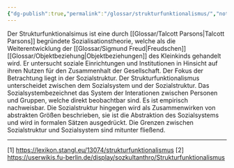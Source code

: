 ```yaml
---
{"dg-publish":true,"permalink":"/glossar/strukturfunktionalismus/","noteIcon":"3","created":"2023-05-16T20:03:00.391+02:00","updated":"2023-06-04T21:53:12.257+02:00"}
---
```

 

Der Strukturfunktionalsimus ist eine durch [[Glossar/Talcott Parsons\|Talcott Parsons]] begründete Sozialisationstheorie, welche als die Weiterentwicklung der [[Glossar/Sigmund Freud\|Freudschen]] [[Glossar/Objektbeziehung\|Objektbeziehungen]] des Kleinkinds gehandelt wird. Er untersucht soziale Einrichtungen und Institutionen in Hinsicht auf ihren Nutzen für den Zusammenhalt der Gesellschaft. Der Fokus der Betrachtung liegt in der Sozialstruktur. Der Strukturfunktionalismus unterscheidet zwischen dem Sozialsystem und der Sozialstruktur. Das Sozialsystembezeichnet das System der Interationen zwischen Personen und Gruppen, welche direkt beobachtbar sind. Es ist empirisch nachweisbar. Die Sozialstruktur hingegen wird als Zusammenwirken von abstrakten Größen beschrieben, sie ist die Abstraktion des Sozialsystems und wird in formalen Sätzen ausgedrückt. Die Grenzen zwischen Sozialstruktur und Sozialsystem sind mitunter fließend.



---
[1] https://lexikon.stangl.eu/13074/strukturfunktionalismus
[2] https://userwikis.fu-berlin.de/display/sozkultanthro/Strukturfunktionalismus